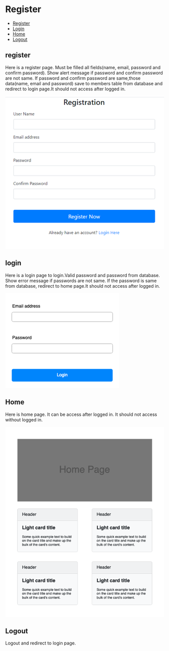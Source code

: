 # Register

- [Register](#register)
- [Login](#login)
- [Home](#home)
- [Logout](#logout)

## register

Here is a register page. Must be filled all fields(name, email, password and confirm password). Show alert message if password and confirm password are not same. If password and confirm password are same,those data(name, email and password) save to members table from database and redirect to login page.It should not access after logged in.

![Register Image](./images/register.png)

## login

Here is a login page to login.Valid password and password from database. Show error message if passwords are not same. If the password is same from database, redirect to home page.It should not access after logged in.

![Login Image](./images/login.png)

## Home

Here is home page. It can be access after logged in. It should not access without logged in.

![Home Image](./images/home.png)

## Logout

Logout and redirect to login page.
